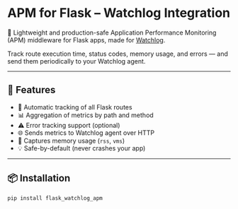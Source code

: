 # APM for Flask – Watchlog Integration

🎯 Lightweight and production-safe Application Performance Monitoring (APM) middleware for Flask apps, made for [Watchlog](https://watchlog.io).

Track route execution time, status codes, memory usage, and errors — and send them periodically to your Watchlog agent.

---

## 🚀 Features

- 🔧 Automatic tracking of all Flask routes
- 📊 Aggregation of metrics by path and method
- ⚠️ Error tracking support (optional)
- 🌐 Sends metrics to Watchlog agent over HTTP
- 🧠 Captures memory usage (`rss`, `vms`)
- 💡 Safe-by-default (never crashes your app)

---

## 📦 Installation

```bash
pip install flask_watchlog_apm
